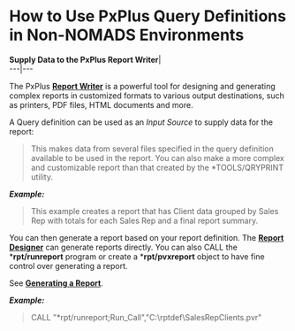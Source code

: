 # How to Use PxPlus Query Definitions in Non-NOMADS Environments

**Supply Data to the PxPlus Report Writer**|   
---|---  
  
The PxPlus **[Report Writer](../Report%20Writer/Introduction.md)** is a powerful tool for designing and generating complex reports in customized formats to various output destinations, such as printers, PDF files, HTML documents and more.

A Query definition can be used as an _Input Source_ to supply data for the report:

> This makes data from several files specified in the query definition available to be used in the report. You can also make a more complex and customizable report than that created by the *TOOLS/QRYPRINT utility.

**_Example:_**

> This example creates a report that has Client data grouped by Sales Rep with totals for each Sales Rep and a final report summary.

You can then generate a report based on your report definition. The **[Report Designer](../Report%20Writer/Designing%20a%20Report/Report%20Designer/Overview.md)** can generate reports directly. You can also CALL the ***rpt/runreport** program or create a ***rpt/pvxreport** object to have fine control over generating a report.

See **[Generating a Report](../Report%20Writer/Generating%20a%20Report/Introduction.md)**.

**_Example:_**

> CALL "*rpt/runreport;Run_Call","C:\rptdef\SalesRepClients.pvr"

> 
